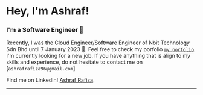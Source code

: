 # Hey, I'm Ashraf!



### I'm a Software Engineer 🚀

Recently, I was the Cloud Engineer/Software Engineer of Nbit Technology Sdn Bhd until 7 January 2023 🤏. Feel free to check my porfolio [`my porfolio`](ashraf-portfolio-liart.vercel.app). I'm currently looking for a new job. If you have anything that is align to my skills and experience, do not hesitate to contact me on [`ashrafrafiza96@gmail.com`]

Find me on LinkedIn! <a rel="me" href="https://www.linkedin.com/in/ashrafrafiza96/">Ashraf Rafiza</a>.

---


<!--
**AshrafRafiza/AshrafRafiza** is a ✨ _special_ ✨ repository because its `README.md` (this file) appears on your GitHub profile.

Here are some ideas to get you started:

- 🔭 I’m currently working on ...
- 🌱 I’m currently learning ...
- 👯 I’m looking to collaborate on ...
- 🤔 I’m looking for help with ...
- 💬 Ask me about ...
- 📫 How to reach me: ...
- 😄 Pronouns: ...
- ⚡ Fun fact: ...
-->
